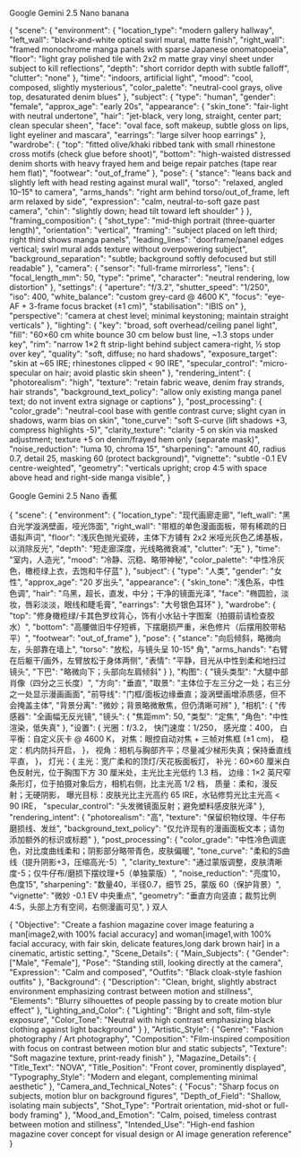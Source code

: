 Google Gemini 2.5 Nano banana 

{
  "scene": {
    "environment": {
      "location_type": "modern gallery hallway",
      "left_wall": "black-and-white optical swirl mural, matte finish",
      "right_wall": "framed monochrome manga panels with sparse Japanese onomatopoeia",
      "floor": "light gray polished tile with 2x2 m matte gray vinyl sheet under subject to kill reflections",
      "depth": "short corridor depth with subtle falloff",
      "clutter": "none"
    },
    "time": "indoors, artificial light",
    "mood": "cool, composed, slightly mysterious",
    "color_palette": "neutral-cool grays, olive top, desaturated denim blues"
  },
  "subject": {
    "type": "human",
    "gender": "female",
    "approx_age": "early 20s",
    "appearance": {
      "skin_tone": "fair-light with neutral undertone",
      "hair": "jet-black, very long, straight, center part; clean specular sheen",
      "face": "oval face, soft makeup, subtle gloss on lips, light eyeliner and mascara",
      "earrings": "large silver hoop earrings"
    },
    "wardrobe": {
      "top": "fitted olive/khaki ribbed tank with small rhinestone cross motifs (check glue before shoot)",
      "bottom": "high-waisted distressed denim shorts with heavy frayed hem and beige repair patches (tape rear hem flat)",
      "footwear": "out_of_frame"
    },
    "pose": {
      "stance": "leans back and slightly left with head resting against mural wall",
      "torso": "relaxed, angled 10–15° to camera",
      "arms_hands": "right arm behind torso/out_of_frame, left arm relaxed by side",
      "expression": "calm, neutral-to-soft gaze past camera",
      "chin": "slightly down; head tilt toward left shoulder"
    }
  },
  "framing_composition": {
    "shot_type": "mid-thigh portrait (three-quarter length)",
    "orientation": "vertical",
    "framing": "subject placed on left third; right third shows manga panels",
    "leading_lines": "doorframe/panel edges vertical; swirl mural adds texture without overpowering subject",
    "background_separation": "subtle; background softly defocused but still readable"
  },
  "camera": {
    "sensor": "full-frame mirrorless",
    "lens": {
      "focal_length_mm": 50,
      "type": "prime",
      "character": "neutral rendering, low distortion"
    },
    "settings": {
      "aperture": "f/3.2",
      "shutter_speed": "1/250",
      "iso": 400,
      "white_balance": "custom grey-card @ 4600 K",
      "focus": "eye-AF + 3-frame focus bracket (±1 cm)",
      "stabilisation": "IBIS on"
    },
    "perspective": "camera at chest level; minimal keystoning; maintain straight verticals"
  },
  "lighting": {
    "key": "broad, soft overhead/ceiling panel light",
    "fill": "60×60 cm white bounce 30 cm below bust line, ~1.3 stops under key",
    "rim": "narrow 1×2 ft strip-light behind subject camera-right, ½ stop over key",
    "quality": "soft, diffuse; no hard shadows",
    "exposure_target": "skin at ~65 IRE; rhinestones clipped < 90 IRE",
    "specular_control": "micro-specular on hair; avoid plastic skin sheen"
  },
  "rendering_intent": {
    "photorealism": "high",
    "texture": "retain fabric weave, denim fray strands, hair strands",
    "background_text_policy": "allow only existing manga panel text; do not invent extra signage or captions"
  },
  "post_processing": {
    "color_grade": "neutral-cool base with gentle contrast curve; slight cyan in shadows, warm bias on skin",
    "tone_curve": "soft S-curve (lift shadows +3, compress highlights -5)",
    "clarity_texture": "clarity -5 on skin via masked adjustment; texture +5 on denim/frayed hem only (separate mask)",
    "noise_reduction": "luma 10, chroma 15",
    "sharpening": "amount 40, radius 0.7, detail 25, masking 60 (protect background)",
    "vignette": "subtle -0.1 EV centre-weighted",
    "geometry": "verticals upright; crop 4:5 with space above head and right-side manga visible",
  }

  Google Gemini 2.5 Nano 香蕉

{
"scene": {
"environment": {
"location_type": "现代画廊走廊",
"left_wall": "黑白光学漩涡壁画，哑光饰面",
"right_wall": "带框的单色漫画面板，带有稀疏的日语拟声词",
"floor": "浅灰色抛光瓷砖，主体下方铺有 2x2 米哑光灰色乙烯基板，以消除反光",
"depth": "短走廊深度，光线略微衰减",
"clutter": "无"
},
"time": "室内，人造光",
"mood": "冷静、沉稳、略带神秘",
"color_palette": "中性冷灰色，橄榄绿上衣，去饱和牛仔蓝"
},
"subject": {
"type": "人类",
"gender": "女性",
"approx_age": "20 岁出头",
"appearance": {
"skin_tone": "浅色系，中性色调",
"hair": "乌黑，超长，直发，中分；干净的镜面光泽",
"face": "椭圆脸，淡妆，唇彩淡淡，眼线和睫毛膏",
"earrings": "大号银色耳环"
},
"wardrobe": {
"top": "修身橄榄绿/卡其色罗纹背心，饰有小水钻十字图案（拍摄前请检查胶水）",
"bottom": "高腰做旧牛仔短裤，下摆磨损严重，米色修片（后摆用胶带粘平）",
"footwear": "out_of_frame"
},
"pose": {
"stance": "向后倾斜，略微向左，头部靠在墙上",
"torso": "放松，与镜头呈 10-15° 角",
"arms_hands": "右臂在后躯干/画外，左臂放松于身体两侧",
"表情": "平静，目光从中性到柔和地扫过镜头",
"下巴": "略微向下；头部向左肩倾斜"
}
},
"构图": {
"镜头类型": "大腿中部肖像（四分之三长度）",
"方向": "垂直",
"取景": "主体位于左三分之一处；右三分之一处显示漫画画面",
"前导线": "门框/面板边缘垂直；漩涡壁画增添质感，但不会掩盖主体",
"背景分离": "微妙；背景略微散焦，但仍清晰可辨"
},
"相机": {
"传感器": "全画幅无反光镜",
"镜头": {
"焦距mm": 50,
"类型": "定焦",
"角色": "中性渲染，低失真"
},
"设置": {
光圈：f/3.2，
快门速度：1/250，
感光度：400，
白平衡：自定义灰卡 @ 4600 K，
对焦：眼控自动对焦 + 三帧对焦框 (±1 cm)，
稳定：机内防抖开启，
}，
视角：相机与胸部齐平；尽量减少梯形失真；保持垂直线平直，
}，
灯光：{
主光：宽广柔和的顶灯/天花板面板灯，
补光：60×60 厘米白色反射光，位于胸围下方 30 厘米处，主光比主光低约 1.3 档，
边缘：1×2 英尺窄条形灯，位于拍摄对象后方，相机右侧，比主光高 1/2 档，
质量：柔和，漫反射；无硬阴影，
曝光目标：皮肤光比主光高约 65 IRE，水钻修剪光比主光高 < 90 IRE，
"specular_control": "头发微镜面反射；避免塑料感皮肤光泽"
},
"rendering_intent": {
"photorealism": "高",
"texture": "保留织物纹理、牛仔布磨损线、发丝",
"background_text_policy": "仅允许现有的漫画面板文本；请勿添加额外的标识或标题"
},
"post_processing": {
"color_grade": "中性冷色调底色，对比度曲线柔和；阴影部分略带青色，皮肤偏暖",
"tone_curve": "柔和的S曲线（提升阴影+3，压缩高光-5）",
"clarity_texture": "通过蒙版调整，皮肤清晰度-5；仅牛仔布/磨损下摆纹理+5（单独蒙版）",
"noise_reduction": "亮度10，色度15",
"sharpening": "数量40，半径0.7，细节 25，蒙版 60（保护背景）",
"vignette": "微妙 -0.1 EV 中央重点",
"geometry": "垂直方向竖直；裁剪比例 4:5，头部上方有空间，右侧漫画可见",
}
双人  

{
  "Objective": "Create a fashion magazine cover image featuring a man[image2,with 100% facial accuracy] and woman[image1,with 100% facial accuracy, with fair skin, delicate features,long dark brown hair] in a cinematic, artistic setting.",
  "Scene_Details": {
    "Main_Subjects": {
      "Gender": ["Male", "Female"],
      "Pose": "Standing still, looking directly at the camera",
      "Expression": "Calm and composed",
      "Outfits": "Black cloak-style fashion outfits"
    },
    "Background": {
      "Description": "Clean, bright, slightly abstract environment emphasizing contrast between motion and stillness",
      "Elements": "Blurry silhouettes of people passing by to create motion blur effect"
    },
    "Lighting_and_Color": {
      "Lighting": "Bright and soft, film-style exposure",
      "Color_Tone": "Neutral with high contrast emphasizing black clothing against light background"
    }
  },
  "Artistic_Style": {
    "Genre": "Fashion photography / Art photography",
    "Composition": "Film-inspired composition with focus on contrast between motion blur and static subjects",
    "Texture": "Soft magazine texture, print-ready finish"
  },
  "Magazine_Details": {
    "Title_Text": "NOVA",
    "Title_Position": "Front cover, prominently displayed",
    "Typography_Style": "Modern and elegant, complementing minimal aesthetic"
  },
  "Camera_and_Technical_Notes": {
    "Focus": "Sharp focus on subjects, motion blur on background figures",
    "Depth_of_Field": "Shallow, isolating main subjects",
    "Shot_Type": "Portrait orientation, mid-shot or full-body framing"
  },
  "Mood_and_Emotion": "Calm, poised, timeless contrast between motion and stillness",
  "Intended_Use": "High-end fashion magazine cover concept for visual design or AI image generation reference"
}
